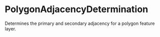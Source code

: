 # PolygonAdjacencyDetermination
Determines the primary and secondary adjacency for a polygon feature layer.
